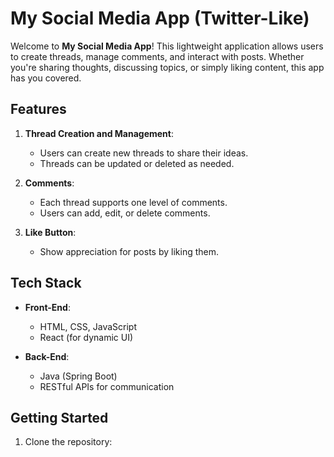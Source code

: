 # My Social Media App (Twitter-Like)

Welcome to **My Social Media App**! This lightweight application allows users to create threads, manage comments, and interact with posts. Whether you're sharing thoughts, discussing topics, or simply liking content, this app has you covered.

## Features

1. **Thread Creation and Management**:
   - Users can create new threads to share their ideas.
   - Threads can be updated or deleted as needed.

2. **Comments**:
   - Each thread supports one level of comments.
   - Users can add, edit, or delete comments.

3. **Like Button**:
   - Show appreciation for posts by liking them.

## Tech Stack

- **Front-End**:
  - HTML, CSS, JavaScript
  - React (for dynamic UI)

- **Back-End**:
  - Java (Spring Boot)
  - RESTful APIs for communication

## Getting Started

1. Clone the repository:
